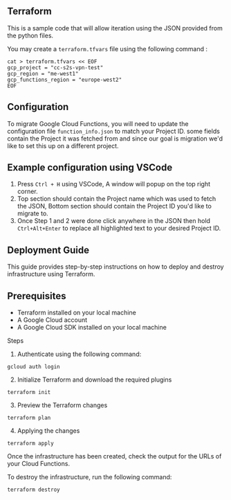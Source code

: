 ## Terraform 
This is a sample code that will allow iteration using the JSON provided from the python files.

You may create a `terraform.tfvars` file using the following command :
```
cat > terraform.tfvars << EOF
gcp_project = "cc-s2s-vpn-test"
gcp_region = "me-west1"
gcp_functions_region = "europe-west2"
EOF
```

## Configuration
To migrate Google Cloud Functions, you will need to update the configuration file `function_info.json` to match your Project ID. some fields contain the Project it was fetched from and since our goal is migration we'd like to set this up on a different project.

## Example configuration using VSCode
1. Press `Ctrl + H` using VSCode, A window will popup on the top right corner.
2. Top section should contain the Project name which was used to fetch the JSON, Bottom section should contain the Project ID you'd like to migrate to.
3. Once Step 1 and 2 were done click anywhere in the JSON then hold `Ctrl+Alt+Enter` to replace all highlighted text to your desired Project ID.

## Deployment Guide
This guide provides step-by-step instructions on how to deploy and destroy infrastructure using Terraform.

## Prerequisites
- Terraform installed on your local machine
- A Google Cloud account
- A Google Cloud SDK installed on your local machine

Steps

1. Authenticate using the following command:
```
gcloud auth login
```

2. Initialize Terraform and download the required plugins
```
terraform init
```
3. Preview the Terraform changes
```
terraform plan
```
4. Applying the changes 
```
terraform apply
```
Once the infrastructure has been created, check the output for the URLs of your Cloud Functions.

To destroy the infrastructure, run the following command:
```
terraform destroy
```

